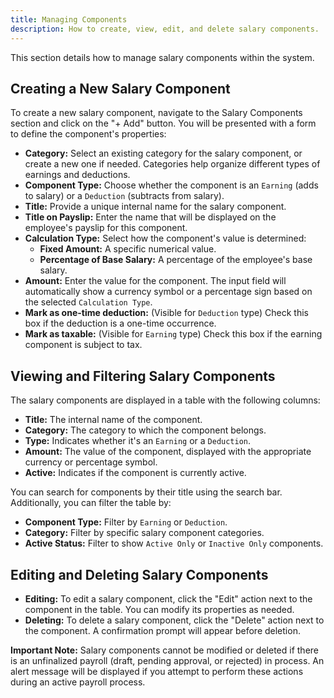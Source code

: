 ```yaml
---
title: Managing Components
description: How to create, view, edit, and delete salary components.
---
```


This section details how to manage salary components within the system.

## Creating a New Salary Component

To create a new salary component, navigate to the Salary Components section and click on the "+ Add" button. You will be presented with a form to define the component's properties:

-   **Category:** Select an existing category for the salary component, or create a new one if needed. Categories help organize different types of earnings and deductions.
-   **Component Type:** Choose whether the component is an `Earning` (adds to salary) or a `Deduction` (subtracts from salary).
-   **Title:** Provide a unique internal name for the salary component.
-   **Title on Payslip:** Enter the name that will be displayed on the employee's payslip for this component.
-   **Calculation Type:** Select how the component's value is determined:
    -   **Fixed Amount:** A specific numerical value.
    -   **Percentage of Base Salary:** A percentage of the employee's base salary.
-   **Amount:** Enter the value for the component. The input field will automatically show a currency symbol or a percentage sign based on the selected `Calculation Type`.
-   **Mark as one-time deduction:** (Visible for `Deduction` type) Check this box if the deduction is a one-time occurrence.
-   **Mark as taxable:** (Visible for `Earning` type) Check this box if the earning component is subject to tax.

## Viewing and Filtering Salary Components

The salary components are displayed in a table with the following columns:

-   **Title:** The internal name of the component.
-   **Category:** The category to which the component belongs.
-   **Type:** Indicates whether it's an `Earning` or a `Deduction`.
-   **Amount:** The value of the component, displayed with the appropriate currency or percentage symbol.
-   **Active:** Indicates if the component is currently active.

You can search for components by their title using the search bar. Additionally, you can filter the table by:

-   **Component Type:** Filter by `Earning` or `Deduction`.
-   **Category:** Filter by specific salary component categories.
-   **Active Status:** Filter to show `Active Only` or `Inactive Only` components.

## Editing and Deleting Salary Components

-   **Editing:** To edit a salary component, click the "Edit" action next to the component in the table. You can modify its properties as needed.
-   **Deleting:** To delete a salary component, click the "Delete" action next to the component. A confirmation prompt will appear before deletion.

**Important Note:** Salary components cannot be modified or deleted if there is an unfinalized payroll (draft, pending approval, or rejected) in process. An alert message will be displayed if you attempt to perform these actions during an active payroll process.
